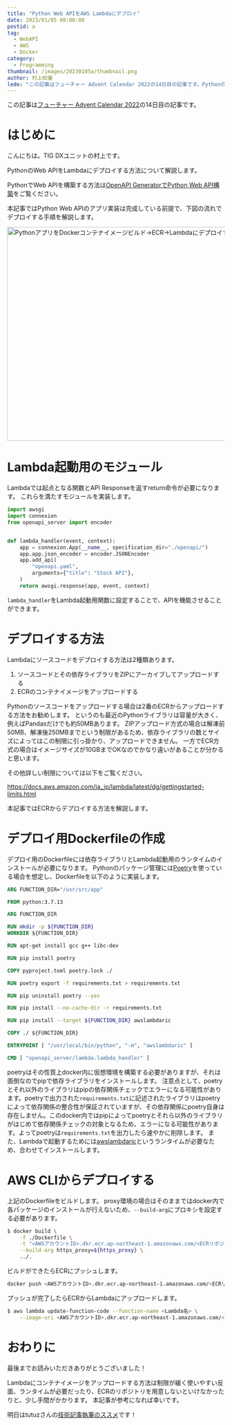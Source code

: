 ```yaml
---
title: "Python Web APIをAWS Lambdaにデプロイ"
date: 2023/01/05 00:00:00
postid: a
tag:
  - WebAPI
  - AWS
  - Docker
category:
  - Programming
thumbnail: /images/20230105a/thumbnail.png
author: 村上知優
lede: "この記事はフューチャー Advent Calendar 2022の14日目の記事です。PythonのWeb APIをLambdaにデプロイする方法について解説します。"
---
```

この記事は[フューチャー Advent Calendar 2022](https://qiita.com/advent-calendar/2022/future)の14日目の記事です。

# はじめに

こんにちは。TIG DXユニットの村上です。

PythonのWeb APIをLambdaにデプロイする方法について解説します。

PythonでWeb APIを構築する方法は[OpenAPI GeneratorでPython Web API構築](/articles/20221203a/)をご覧ください。

本記事ではPython Web APIのアプリ実装は完成している前提で、下図の流れでデプロイする手順を解説します。

<img src="/images/20230105a/image.png" alt="PythonアプリをDockerコンテナイメージビルド→ECR→Lambdaにデプロイする" width="778" height="495" loading="lazy">

# Lambda起動用のモジュール

Lambdaでは起点となる関数とAPI Responseを返すreturn命令が必要になります。
これらを満たすモジュールを実装します。

```python lambda.py
import awsgi
import connexion
from openapi_server import encoder


def lambda_handler(event, context):
    app = connexion.App(__name__, specification_dir="./openapi/")
    app.app.json_encoder = encoder.JSONEncoder
    app.add_api(
        "openapi.yaml",
        arguments={"title": "Stock API"},
    )
    return awsgi.response(app, event, context)
```

`lambda_handler`をLambda起動用関数に設定することで、APIを機能させることができます。

# デプロイする方法

Lambdaにソースコードをデプロイする方法は2種類あります。

1. ソースコードとその依存ライブラリをZIPにアーカイブしてアップロードする
2. ECRのコンテナイメージをアップロードする

Pythonのソースコードをアップロードする場合は2番のECRからアップロードする方法をお勧めします。
というのも最近のPythonライブラリは容量が大きく、例えばPandasだけでも約50MBあります。
ZIPアップロード方式の場合は解凍前50MB、解凍後250MBまでという制限があるため、依存ライブラリの数とサイズによってはこの制限に引っ掛かり、アップロードできません。
一方でECR方式の場合はイメージサイズが10GBまでOKなのでかなり違いがあることが分かると思います。

その他詳しい制限については以下をご覧ください。

https://docs.aws.amazon.com/ja_jp/lambda/latest/dg/gettingstarted-limits.html

本記事ではECRからデプロイする方法を解説します。

# デプロイ用Dockerfileの作成

デプロイ用のDockerfileには依存ライブラリとLambda起動用のランタイムのインストールが必要になります。
Pythonのパッケージ管理には[Poetry](https://python-poetry.org/)を使っている場合を想定し、Dockerfileを以下のように実装します。

```dockerfile Dockerfile
ARG FUNCTION_DIR="/usr/src/app"

FROM python:3.7.13

ARG FUNCTION_DIR

RUN mkdir -p ${FUNCTION_DIR}
WORKDIR ${FUNCTION_DIR}

RUN apt-get install gcc g++ libc-dev

RUN pip install poetry

COPY pyproject.toml poetry.lock ./

RUN poetry export -f requirements.txt > requirements.txt

RUN pip uninstall poetry --yes

RUN pip install --no-cache-dir -r requirements.txt

RUN pip install --target ${FUNCTION_DIR} awslambdaric

COPY ./ ${FUNCTION_DIR}

ENTRYPOINT [ "/usr/local/bin/python", "-m", "awslambdaric" ]

CMD [ "openapi_server/lambda.lambda_handler" ]
```

poetryはその性質上docker内に仮想環境を構築する必要がありますが、それは面倒なのでpipで依存ライブラリをインストールします。
注意点として、poetryとそれ以外のライブラリはpipの依存関係チェックでエラーになる可能性があります。poetryで出力された`requirements.txt`に記述されたライブラリはpoetryによって依存関係の整合性が保証されていますが、その依存関係にpoetry自身は存在しません。このdocker内ではpipによってpoetryとそれら以外のライブラリがはじめて依存関係チェックの対象となるため、エラーになる可能性があります。よってpoetryは`requirements.txt`を出力したら速やかに削除します。
また、Lambdaで起動するためには[awslambdaric](https://github.com/aws/aws-lambda-python-runtime-interface-client)というランタイムが必要なため、合わせてインストールします。

# AWS CLIからデプロイする

上記のDockerfileをビルドします。
proxy環境の場合はそのままではdocker内で各パッケージのインストールが行えないため、`--build-arg`にプロキシを設定する必要があります。

```bash
$ docker build \
    -f ./Dockerfile \
	-t "<AWSアカウントID>.dkr.ecr.ap-northeast-1.amazonaws.com/<ECRリポジトリ名>:latest" \
	--build-arg https_proxy=${https_proxy} \
	../.
```

ビルドができたらECRにプッシュします。

```bash
docker push <AWSアカウントID>.dkr.ecr.ap-northeast-1.amazonaws.com/<ECRリポジトリ名>:latest
```

プッシュが完了したらECRからLambdaにアップロードします。

```bash
$ aws lambda update-function-code --function-name <Lambda名> \
	--image-uri <AWSアカウントID>.dkr.ecr.ap-northeast-1.amazonaws.com/<ECRリポジトリ名>:latest
```

# おわりに

最後までお読みいただきありがとうございました！

Lambdaにコンテナイメージをアップロードする方法は制限が緩く使いやすい反面、ランタイムが必要だったり、ECRのリポジトリを用意しないといけなかったりと、少し手間がかかります。
本記事が参考になれば幸いです。

明日はtutuzさんの[技術記事執筆のススメ](https://qiita.com/tutuz/items/a2db0a78e5977b3d942b)です！
